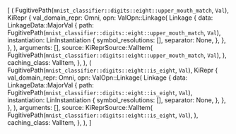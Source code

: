[
(
FugitivePath(`mnist_classifier::digits::eight::upper_mouth_match`, `Val`),
KiRepr {
val_domain_repr: Omni,
opn: ValOpn::Linkage(
Linkage {
data: LinkageData::MajorVal {
path: FugitivePath(`mnist_classifier::digits::eight::upper_mouth_match`, `Val`),
instantiation: LinInstantiation {
symbol_resolutions: [],
separator: None,
},
},
},
),
arguments: [],
source: KiReprSource::ValItem(
FugitivePath(`mnist_classifier::digits::eight::upper_mouth_match`, `Val`),
),
caching_class: ValItem,
},
),
(
FugitivePath(`mnist_classifier::digits::eight::is_eight`, `Val`),
KiRepr {
val_domain_repr: Omni,
opn: ValOpn::Linkage(
Linkage {
data: LinkageData::MajorVal {
path: FugitivePath(`mnist_classifier::digits::eight::is_eight`, `Val`),
instantiation: LinInstantiation {
symbol_resolutions: [],
separator: None,
},
},
},
),
arguments: [],
source: KiReprSource::ValItem(
FugitivePath(`mnist_classifier::digits::eight::is_eight`, `Val`),
),
caching_class: ValItem,
},
),
]
